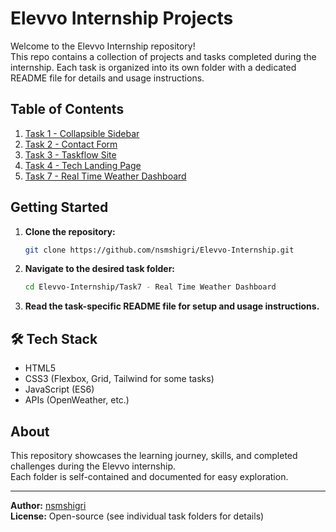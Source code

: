 # Elevvo Internship Projects

Welcome to the Elevvo Internship repository!  
This repo contains a collection of projects and tasks completed during the internship. Each task is organized into its own folder with a dedicated README file for details and usage instructions.

## Table of Contents

1. [Task 1 - Collapsible Sidebar](./Task1-Collapsible%20Sidebar/README.md)  
2. [Task 2 - Contact Form](./Task2%20-%20Contact%20Form/README.md)  
3. [Task 3 - Taskflow Site](./Task3%20-%20Taskflow%20site/README.md)  
4. [Task 4 - Tech Landing Page](./Task4%20-%20Tech%20Landing%20Page/README.md)
5. [Task 7 - Real Time Weather Dashboard](./Task7%20-%20Real%20Time%20Weather%20Dashboard/README.md)
<!-- Add more tasks here as needed -->

## Getting Started

1. **Clone the repository:**
   ```bash
   git clone https://github.com/nsmshigri/Elevvo-Internship.git
   ```
2. **Navigate to the desired task folder:**
   ```bash
   cd Elevvo-Internship/Task7 - Real Time Weather Dashboard
   ```

3. **Read the task-specific README file for setup and usage instructions.**


## 🛠️ Tech Stack  

- HTML5  
- CSS3 (Flexbox, Grid, Tailwind for some tasks)  
- JavaScript (ES6)  
- APIs (OpenWeather, etc.)

## About

This repository showcases the learning journey, skills, and completed challenges during the Elevvo internship.  
Each folder is self-contained and documented for easy exploration.

---

**Author:** [nsmshigri](https://github.com/nsmshigri)  
**License:** Open-source (see individual task folders for details)
